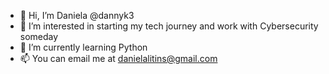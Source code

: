 - 👋 Hi, I’m Daniela @dannyk3
- 👀 I’m interested in starting my tech journey and work with Cybersecurity someday
- 🌱 I’m currently learning Python
- 📫 You can email me at danielalitins@gmail.com

<!---
dannyk3/dannyk3 is a ✨ special ✨ repository because its `README.md` (this file) appears on your GitHub profile.
You can click the Preview link to take a look at your changes.
--->
